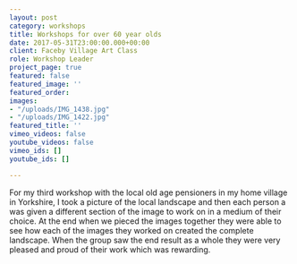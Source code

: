 ```yaml
---
layout: post
category: workshops
title: Workshops for over 60 year olds
date: 2017-05-31T23:00:00.000+00:00
client: Faceby Village Art Class
role: Workshop Leader
project_page: true
featured: false
featured_image: ''
featured_order: 
images:
- "/uploads/IMG_1438.jpg"
- "/uploads/IMG_1422.jpg"
featured_title: ''
vimeo_videos: false
youtube_videos: false
vimeo_ids: []
youtube_ids: []

---
```

For my third workshop with the local old age pensioners in my home village in Yorkshire, I took a picture of the local landscape and then each person a was given a different section of the image to work on in a medium of their choice. At the end when we pieced the images together they were able to see how each of the images they worked on created the complete landscape. When the group saw the end result as a whole they were very pleased and proud of their work which was rewarding.